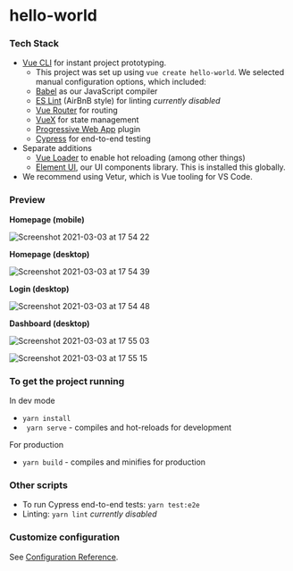 # hello-world

### Tech Stack
* [Vue CLI](https://cli.vuejs.org/guide/creating-a-project.html#vue-create) for instant project prototyping. 
  * This project was set up using ```vue create hello-world```. We selected manual configuration options, which included:
  * [Babel](https://babeljs.io/) as our JavaScript compiler
  * [ES Lint](https://eslint.org/) (AirBnB style) for linting *currently disabled*
  * [Vue Router](https://router.vuejs.org/) for routing
  * [VueX](https://vuex.vuejs.org/) for state management
  * [Progressive Web App](https://cli.vuejs.org/core-plugins/pwa.html) plugin
  * [Cypress](https://www.cypress.io/) for end-to-end testing
* Separate additions
  * [Vue Loader](https://vue-loader.vuejs.org/) to enable hot reloading (among other things)
  * [Element UI](https://element.eleme.io/#/en-US), our UI components library. This is installed this globally.
* We recommend using Vetur, which is Vue tooling for VS Code. 

### Preview

**Homepage (mobile)**

![Screenshot 2021-03-03 at 17 54 22](https://user-images.githubusercontent.com/28805811/109849805-b4a37480-7c49-11eb-9e3c-9598069d70d8.png)

**Homepage (desktop)**

![Screenshot 2021-03-03 at 17 54 39](https://user-images.githubusercontent.com/28805811/109849833-bd944600-7c49-11eb-9ecc-05b2d3d6199b.png)

**Login (desktop)**

![Screenshot 2021-03-03 at 17 54 48](https://user-images.githubusercontent.com/28805811/109849889-cd138f00-7c49-11eb-8f50-feb2bd9ba8ab.png)

**Dashboard (desktop)**

![Screenshot 2021-03-03 at 17 55 03](https://user-images.githubusercontent.com/28805811/109849923-d866ba80-7c49-11eb-9c6a-a15aab7b6d5c.png)

![Screenshot 2021-03-03 at 17 55 15](https://user-images.githubusercontent.com/28805811/109849938-dc92d800-7c49-11eb-86b0-7cc52d1f60d1.png)

### To get the project running
In dev mode
* ```yarn install```
* ``` yarn serve``` - compiles and hot-reloads for development

For production
* ```yarn build``` - compiles and minifies for production

### Other scripts
* To run Cypress end-to-end tests: ```yarn test:e2e```
* Linting: ```yarn lint``` *currently disabled*

### Customize configuration
See [Configuration Reference](https://cli.vuejs.org/config/).
